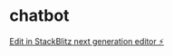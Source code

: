 # chatbot

[Edit in StackBlitz next generation editor ⚡️](https://stackblitz.com/~/github.com/angularmantra/chatbot)